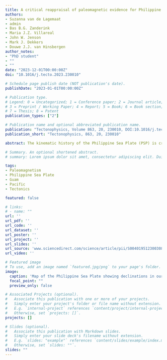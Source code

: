 ```yaml
---
title: A critical reappraisal of paleomagnetic evidence for Philippine Sea Plate rotation
authors:
- Suzanna van de Lagemaat
- admin
- Bas B.G. Zanderink
- Maria J.Z. Villareal
- John W. Jenson
- Mark J. Dekkers
- Douwe J.J. van Hinsbergen
author_notes:
- "PhD student"
- ""
- ""
date: "2023-12-01T00:00:00Z"
doi: "10.1016/j.tecto.2023.230010"

# Schedule page publish date (NOT publication's date).
publishDate: "2023-01-01T00:00:00Z"

# Publication type.
# Legend: 0 = Uncategorized; 1 = Conference paper; 2 = Journal article;
# 3 = Preprint / Working Paper; 4 = Report; 5 = Book; 6 = Book section;
# 7 = Thesis; 8 = Patent
publication_types: ["2"]

# Publication name and optional abbreviated publication name.
publication: "Tectonophysics, Volume 863, 20, 230010, DOI:10.1016/j.tecto.2023.230010"
publication_short: "Tectonophysics, 863, 20, 230010"

abstract: The kinematic history of the Philippine Sea Plate (PSP) is crucial for interpreting its geological record related to subduction initiation processes and the paleogeography of the junction between the Paleo-Pacific and Tethyan oceanic realms. However, reconstructing PSP's kinematic history is difficult because the plate has been surrounded by subduction zones for most of its history. In absence of marine magnetic anomalies to constrain PSP's motion relative to its neighboring plates, paleomagnetic data may be used as quantitative constraints on its motion. Previous paleomagnetic studies interpreted easterly deflected declinations to infer clockwise rotations of up to 90° since the Eocene. However, rotations inferred from these datasets may also reflect local block rotations related to plate margin deformation. We here re-evaluate to what extent paleomagnetic data from the PSP unequivocally demonstrate plate motion rather than local rotation. To this end, we provide new data from Guam, in the Mariana forearc, and reassess published paleomagnetic data. Our new data from Guam come from two localities in the Eocene, two in the Oligocene, and two in the Miocene. Our compilation assesses data quality against recently defined criteria. Our new results demonstrate that in Guam, declination differences of up to 35° exist in rocks of Eocene age, indicating local rotations. Our compilation identifies both clockwise and counterclockwise rotations from the plate margins, with little confidence which of these would reflect plate-wide rotation. We compiled paleolatitude data from igneous rocks, which we correct for microplate rotation constrained by intra-PSP marine magnetic anomalies and show a northward drift of the PSP of ∼15° since the Eocene, but without a paleomagnetic necessity for major vertical axis rotation. Hence, with the currently available data, rotations of the PSP may be permitted, but are not required. Plate motion is currently better reconstructed from geological constraints contained in circum-PSP orogenic belts.

# Summary. An optional shortened abstract.
# summary: Lorem ipsum dolor sit amet, consectetur adipiscing elit. Duis posuere tellus ac convallis placerat. Proin tincidunt magna sed ex sollicitudin condimentum.

tags:
- Paleomagnetism
- Philippine Sea Plate
- Guam
- Pacific
- Tectonics

featured: false

# links:
# - name: ""
url: ''
url_pdf: ''
url_code: ''
url_dataset: ''
url_poster: ''
url_project: ''
url_slides: ''
url_source: 'www.sciencedirect.com/science/article/pii/S0040195123003086'
url_video: ''

# Featured image
# To use, add an image named `featured.jpg/png` to your page's folder. 
image:
  caption: 'Map of the Philippine Sea Plate showing declinations in our paleomagnetic data compilation with A95 confidence parachutes.'
  focal_point: ""
  preview_only: false

# Associated Projects (optional).
#   Associate this publication with one or more of your projects.
#   Simply enter your project's folder or file name without extension.
#   E.g. `internal-project` references `content/project/internal-project/index.md`.
#   Otherwise, set `projects: []`.
projects: []

# Slides (optional).
#   Associate this publication with Markdown slides.
#   Simply enter your slide deck's filename without extension.
#   E.g. `slides: "example"` references `content/slides/example/index.md`.
#   Otherwise, set `slides: ""`.
slides: ""
---
```

